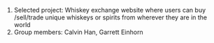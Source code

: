 1) Selected project: Whiskey exchange website where users can buy /sell/trade unique whiskeys or spirits from wherever they are in the world
2) Group members: Calvin Han, Garrett Einhorn
